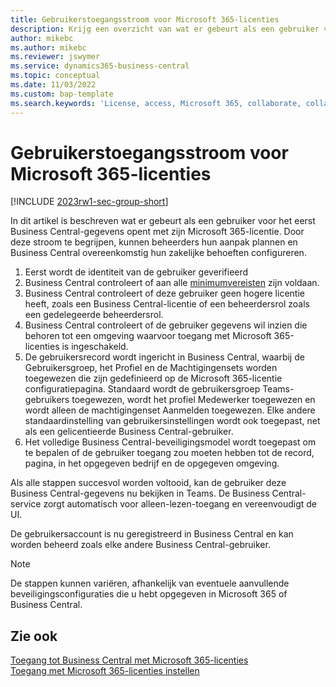 ```yaml
---
title: Gebruikerstoegangsstroom voor Microsoft 365-licenties
description: Krijg een overzicht van wat er gebeurt als een gebruiker voor het eerst Business Central-gegevens opent met zijn Microsoft 365-licentie.
author: mikebc
ms.author: mikebc
ms.reviewer: jswymer
ms.service: dynamics365-business-central
ms.topic: conceptual
ms.date: 11/03/2022
ms.custom: bap-template
ms.search.keywords: 'License, access, Microsoft 365, collaborate, collaboration, Teams, Microsoft Teams'
---
```

# Gebruikerstoegangsstroom voor Microsoft 365-licenties

[!INCLUDE [2023rw1-sec-group-short](includes/2023rw1-sec-group-short.md)]

In dit artikel is beschreven wat er gebeurt als een gebruiker voor het eerst Business Central-gegevens opent met zijn Microsoft 365-licentie. Door deze stroom te begrijpen, kunnen beheerders hun aanpak plannen en Business Central overeenkomstig hun zakelijke behoeften configureren.

1. Eerst wordt de identiteit van de gebruiker geverifieerd 
2. Business Central controleert of aan alle [minimumvereisten](admin-access-with-m365-license.md#minimum-requirements) zijn voldaan.
3. Business Central controleert of deze gebruiker geen hogere licentie heeft, zoals een Business Central-licentie of een beheerdersrol zoals een gedelegeerde beheerdersrol. 
4. Business Central controleert of de gebruiker gegevens wil inzien die behoren tot een omgeving waarvoor toegang met Microsoft 365-licenties is ingeschakeld. 
5. De gebruikersrecord wordt ingericht in Business Central, waarbij de Gebruikersgroep, het Profiel en de Machtigingensets worden toegewezen die zijn gedefinieerd op de Microsoft 365-licentie configuratiepagina. Standaard wordt de gebruikersgroep Teams-gebruikers toegewezen, wordt het profiel Medewerker toegewezen en wordt alleen de machtigingenset Aanmelden toegewezen. Elke andere standaardinstelling van gebruikersinstellingen wordt ook toegepast, net als een gelicentieerde Business Central-gebruiker. 
6. Het volledige Business Central-beveiligingsmodel wordt toegepast om te bepalen of de gebruiker toegang zou moeten hebben tot de record, pagina, in het opgegeven bedrijf en de opgegeven omgeving. 

Als alle stappen succesvol worden voltooid, kan de gebruiker deze Business Central-gegevens nu bekijken in Teams. De Business Central-service zorgt automatisch voor alleen-lezen-toegang en vereenvoudigt de UI. 

De gebruikersaccount is nu geregistreerd in Business Central en kan worden beheerd zoals elke andere Business Central-gebruiker.

> [!NOTE]
> De stappen kunnen variëren, afhankelijk van eventuele aanvullende beveiligingsconfiguraties die u hebt opgegeven in Microsoft 365 of Business Central.

## Zie ook

[Toegang tot Business Central met Microsoft 365-licenties](admin-access-with-m365-license.md#minimum-requirements)  
[Toegang met Microsoft 365-licenties instellen](admin-access-with-m365-license-setup.md)  